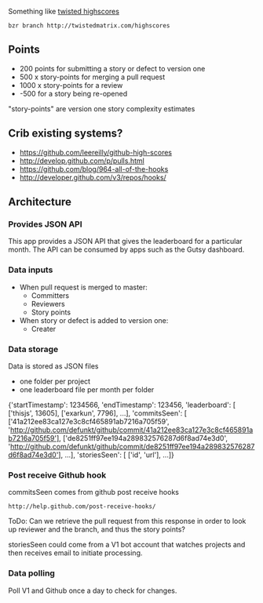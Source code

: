Something like [twisted highscores](http://twistedmatrix.com/highscores )

    bzr branch http://twistedmatrix.com/highscores

## Points

- 200 points for submitting a story or defect to version one
- 500 x story-points for merging a pull request
- 1000 x story-points for a review
- -500 for a story being re-opened

"story-points" are version one story complexity estimates

## Crib existing systems?

- https://github.com/leereilly/github-high-scores
- http://develop.github.com/p/pulls.html
- https://github.com/blog/964-all-of-the-hooks
- http://developer.github.com/v3/repos/hooks/

## Architecture

### Provides JSON API

This app provides a JSON API that gives the leaderboard for a particular
month. The API can be consumed by apps such as the Gutsy dashboard.

### Data inputs

- When pull request is merged to master:
    - Committers
    - Reviewers
    - Story points
- When story or defect is added to version one:
    - Creater

### Data storage

Data is stored as JSON files

- one folder per project
- one leaderboard file per month per folder

{'startTimestamp': 1234566,
 'endTimestamp': 123456,
 'leaderboard': [
  ['thisjs', 13605],
  ['exarkun', 7796],
  ...],
 'commitsSeen': [
  ['41a212ee83ca127e3c8cf465891ab7216a705f59',
   'http://github.com/defunkt/github/commit/41a212ee83ca127e3c8cf465891ab7216a705f59'],
  ['de8251ff97ee194a289832576287d6f8ad74e3d0',
   'http://github.com/defunkt/github/commit/de8251ff97ee194a289832576287d6f8ad74e3d0'],
  ...],
  'storiesSeen': [
   ['id', 'url'],
   ...]}

### Post receive Github hook

commitsSeen comes from github post receive hooks

    http://help.github.com/post-receive-hooks/
    
ToDo: Can we retrieve the pull request from this response in order to
look up reviewer and the branch, and thus the story points?

storiesSeen could come from a V1 bot account that watches projects and
then receives email to initiate processing.

### Data polling

Poll V1 and Github once a day to check for changes.

